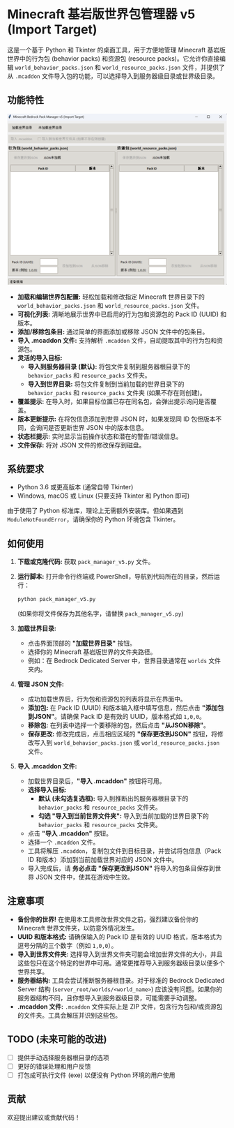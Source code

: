 # Minecraft 基岩版世界包管理器 v5 (Import Target)

这是一个基于 Python 和 Tkinter 的桌面工具，用于方便地管理 Minecraft 基岩版世界中的行为包 (behavior packs) 和资源包 (resource packs)。它允许你直接编辑 `world_behavior_packs.json` 和 `world_resource_packs.json` 文件，并提供了从 `.mcaddon` 文件导入包的功能，可以选择导入到服务器级目录或世界级目录。

## 功能特性

![展示](窗口.png)

* **加载和编辑世界包配置:** 轻松加载和修改指定 Minecraft 世界目录下的 `world_behavior_packs.json` 和 `world_resource_packs.json` 文件。
* **可视化列表:** 清晰地展示世界中已启用的行为包和资源包的 Pack ID (UUID) 和版本。
* **添加/移除包条目:** 通过简单的界面添加或移除 JSON 文件中的包条目。
* **导入 .mcaddon 文件:** 支持解析 `.mcaddon` 文件，自动提取其中的行为包和资源包。
* **灵活的导入目标:**
  * **导入到服务器目录 (默认):** 将包文件复制到服务器根目录下的 `behavior_packs` 和 `resource_packs` 文件夹。
  * **导入到世界目录:** 将包文件复制到当前加载的世界目录下的 `behavior_packs` 和 `resource_packs` 文件夹 (如果不存在则创建)。
* **覆盖提示:** 在导入时，如果目标位置已存在同名包，会弹出提示询问是否覆盖。
* **版本更新提示:** 在将包信息添加到世界 JSON 时，如果发现同 ID 包但版本不同，会询问是否更新世界 JSON 中的版本信息。
* **状态栏提示:** 实时显示当前操作状态和潜在的警告/错误信息。
* **文件保存:** 将对 JSON 文件的修改保存到磁盘。

## 系统要求

* Python 3.6 或更高版本 (通常自带 Tkinter)
* Windows, macOS 或 Linux (只要支持 Tkinter 和 Python 即可)

由于使用了 Python 标准库，理论上无需额外安装库。但如果遇到 `ModuleNotFoundError`，请确保你的 Python 环境包含 Tkinter。

## 如何使用

1. **下载或克隆代码:** 获取 `pack_manager_v5.py` 文件。

2. **运行脚本:** 打开命令行终端或 PowerShell，导航到代码所在的目录，然后运行：
   
   ```bash
   python pack_manager_v5.py
   ```
   
   (如果你将文件保存为其他名字，请替换 `pack_manager_v5.py`)

3. **加载世界目录:**
   
   * 点击界面顶部的 **"加载世界目录"** 按钮。
   * 选择你的 Minecraft 基岩版世界的文件夹路径。
   * 例如：在 Bedrock Dedicated Server 中，世界目录通常在 `worlds` 文件夹内。

4. **管理 JSON 文件:**
   
   * 成功加载世界后，行为包和资源包的列表将显示在界面中。
   * **添加包:** 在 Pack ID (UUID) 和版本输入框中填写信息，然后点击 **"添加包到JSON"**。请确保 Pack ID 是有效的 UUID，版本格式如 `1,0,0`。
   * **移除包:** 在列表中选择一个要移除的包，然后点击 **"从JSON移除"**。
   * **保存更改:** 修改完成后，点击相应区域的 **"保存更改到JSON"** 按钮，将修改写入到 `world_behavior_packs.json` 或 `world_resource_packs.json` 文件。

5. **导入 .mcaddon 文件:**
   
   * 加载世界目录后，**"导入 .mcaddon"** 按钮将可用。
   * **选择导入目标:**
     * **默认 (未勾选复选框):** 导入到推断出的服务器根目录下的 `behavior_packs` 和 `resource_packs` 文件夹。
     * **勾选 "导入到当前世界文件夹":** 导入到当前加载的世界目录下的 `behavior_packs` 和 `resource_packs` 文件夹。
   * 点击 **"导入 .mcaddon"** 按钮。
   * 选择一个 `.mcaddon` 文件。
   * 工具将解压 `.mcaddon`，复制包文件到目标目录，并尝试将包信息（Pack ID 和版本）添加到当前加载世界对应的 JSON 文件中。
   * 导入完成后，请 **务必点击 "保存更改到JSON"** 将导入的包条目保存到世界 JSON 文件中，使其在游戏中生效。

## 注意事项

* **备份你的世界!** 在使用本工具修改世界文件之前，强烈建议备份你的 Minecraft 世界文件夹，以防意外情况发生。
* **UUID 和版本格式:** 请确保输入的 Pack ID 是有效的 UUID 格式，版本格式为逗号分隔的三个数字（例如 `1,0,0`）。
* **导入到世界文件夹:** 选择导入到世界文件夹可能会增加世界文件的大小，并且这些包只在这个特定的世界中可用。通常更推荐导入到服务器级目录以便多个世界共享。
* **服务器结构:** 工具会尝试推断服务器根目录。对于标准的 Bedrock Dedicated Server 结构 (`server_root/worlds/<world_name>`) 应该没有问题。如果你的服务器结构不同，且你想导入到服务器级目录，可能需要手动调整。
* **.mcaddon 文件:** `.mcaddon` 文件实际上是 ZIP 文件，包含行为包和/或资源包的文件夹。工具会解压并识别这些包。

## TODO (未来可能的改进)

* [ ] 提供手动选择服务器根目录的选项
* [ ] 更好的错误处理和用户反馈
* [ ] 打包成可执行文件 (exe) 以便没有 Python 环境的用户使用

## 贡献

欢迎提出建议或贡献代码！
